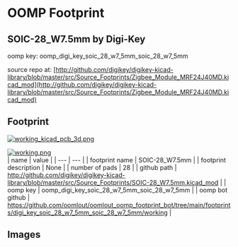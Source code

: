 # OOMP Footprint  
## SOIC-28_W7.5mm  by Digi-Key  
  
oomp key: oomp_digi_key_soic_28_w7_5mm_soic_28_w7_5mm  
  
source repo at: [http://github.com/digikey/digikey-kicad-library/blob/master/src/Source_Footprints/Zigbee_Module_MRF24J40MD.kicad_mod](http://github.com/digikey/digikey-kicad-library/blob/master/src/Source_Footprints/Zigbee_Module_MRF24J40MD.kicad_mod)  
## Footprint  
  
[![working_kicad_pcb_3d.png](working_kicad_pcb_3d_600.png)](working_kicad_pcb_3d.png)  
  
[![working.png](working_600.png)](working.png)  
| name | value | 
| --- | --- | 
| footprint name | SOIC-28_W7.5mm | 
| footprint description | None | 
| number of pads | 28 | 
| github path | http://github.com/digikey/digikey-kicad-library/blob/master/src/Source_Footprints/SOIC-28_W7.5mm.kicad_mod | 
| oomp key | oomp_digi_key_soic_28_w7_5mm_soic_28_w7_5mm | 
| oomp bot github | https://github.com/oomlout/oomlout_oomp_footprint_bot/tree/main/footprints/digi_key_soic_28_w7_5mm_soic_28_w7_5mm/working | 
## Images  
